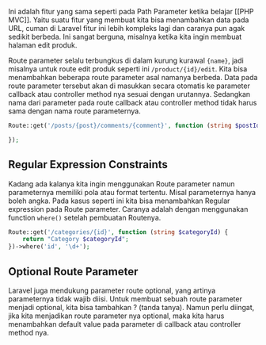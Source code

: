 Ini adalah fitur yang sama seperti pada Path Parameter ketika belajar [[PHP MVC]]. Yaitu suatu fitur yang membuat kita bisa menambahkan data pada URL, cuman di Laravel fitur ini lebih kompleks lagi dan caranya pun agak sedikit berbeda. Ini sangat berguna, misalnya ketika kita ingin membuat halaman edit produk.

Route parameter selalu terbungkus di dalam kurung kurawal `{name}`, jadi misalnya untuk route edit produk seperti ini `/product/{id}/edit`. Kita bisa menambahkan beberapa route parameter asal namanya berbeda. Data pada route parameter tersebut akan di masukkan secara otomatis ke parameter callback atau controller method nya sesuai dengan urutannya. Sedangkan nama dari parameter pada route callback atau controller method tidak harus sama dengan nama route parameternya.

```php
Route::get('/posts/{post}/comments/{comment}', function (string $postId, string $commentId) {

});
```

## Regular Expression Constraints

Kadang ada kalanya kita ingin menggunakan Route parameter namun parameternya memiliki pola atau format tertentu. Misal parameternya hanya boleh angka. Pada kasus seperti ini kita bisa menambahkan Regular expression pada Route parameter. Caranya adalah dengan menggunakan function `where()` setelah pembuatan Routenya.

```php
Route::get('/categories/{id}', function (string $categoryId) {
    return "Category $categoryId";
})->where('id', '\d+');
```

## Optional Route Parameter

Laravel juga mendukung parameter route optional, yang artinya parameternya tidak wajib diisi. Untuk membuat sebuah route parameter menjadi optional, kita bisa tambahkan ? (tanda tanya). Namun perlu diingat, jika kita menjadikan route parameter nya optional, maka kita harus menambahkan default value pada parameter di callback atau controller method nya.